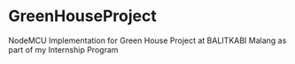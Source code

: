 # GreenHouseProject
NodeMCU Implementation for Green House Project at BALITKABI Malang as part of my Internship Program
